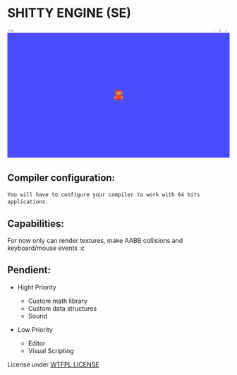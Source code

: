 # SHITTY ENGINE (SE)

![Preview-Engine-Capabilities](./Img.png)

## Compiler configuration:
```
You will have to configure your compiler to work with 64 bits applications.
```

## Capabilities:
For now only can render textures, make AABB collisions and keyboard/mouse events :c

## Pendient:

+  Hight Priority 
   * Custom math library
   * Custom data structures
   * Sound
  
+ Low Priority
   * Editor
   * Visual Scripting

License under [WTFPL LICENSE](LICENSE)